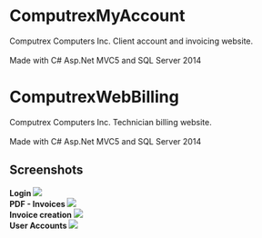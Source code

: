 # ComputrexMyAccount
  Computrex Computers Inc. Client account and invoicing website.
<br />
<br />
  Made with C# Asp.Net MVC5 and SQL Server 2014
# ComputrexWebBilling
  Computrex Computers Inc. Technician billing website. 
<br />
<br />
  Made with C# Asp.Net MVC5 and SQL Server 2014
  <br />
  <h2> Screenshots </h2>
  <b> Login </b>
  <img src="https://raw.githubusercontent.com/cm3277/ComputrexMyAccounr/master/Screenshots/login.png" />
  <br />
  <b> PDF - Invoices </b>
  <img src="https://raw.githubusercontent.com/cm3277/ComputrexWebBilling/master/Screenshots/invoicesPDF.png" />
  <br />
  <b> Invoice creation </b>
  <img src="https://raw.githubusercontent.com/cm3277/ComputrexWebBilling/master/Screenshots/createInvoice.png" />
  <br />
  <b> User Accounts </b>
  <img src="https://raw.githubusercontent.com/cm3277/ComputrexWebBilling/master/Screenshots/useraccounts.png" />
  

